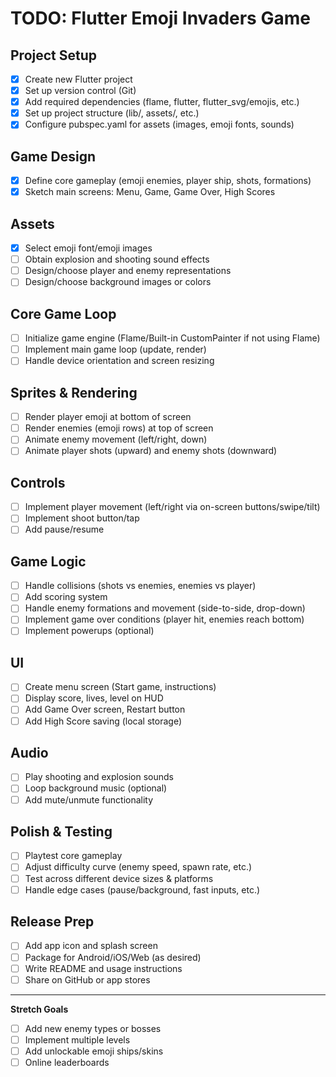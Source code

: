# TODO: Flutter Emoji Invaders Game

## Project Setup
- [x] Create new Flutter project
- [x] Set up version control (Git)
- [x] Add required dependencies (flame, flutter, flutter_svg/emojis, etc.)
- [x] Set up project structure (lib/, assets/, etc.)
- [x] Configure pubspec.yaml for assets (images, emoji fonts, sounds)

## Game Design
- [x] Define core gameplay (emoji enemies, player ship, shots, formations)
- [x] Sketch main screens: Menu, Game, Game Over, High Scores

## Assets
- [x] Select emoji font/emoji images
- [ ] Obtain explosion and shooting sound effects
- [ ] Design/choose player and enemy representations
- [ ] Design/choose background images or colors

## Core Game Loop
- [ ] Initialize game engine (Flame/Built-in CustomPainter if not using Flame)
- [ ] Implement main game loop (update, render)
- [ ] Handle device orientation and screen resizing

## Sprites & Rendering
- [ ] Render player emoji at bottom of screen
- [ ] Render enemies (emoji rows) at top of screen
- [ ] Animate enemy movement (left/right, down)
- [ ] Animate player shots (upward) and enemy shots (downward)

## Controls
- [ ] Implement player movement (left/right via on-screen buttons/swipe/tilt)
- [ ] Implement shoot button/tap
- [ ] Add pause/resume

## Game Logic
- [ ] Handle collisions (shots vs enemies, enemies vs player)
- [ ] Add scoring system
- [ ] Handle enemy formations and movement (side-to-side, drop-down)
- [ ] Implement game over conditions (player hit, enemies reach bottom)
- [ ] Implement powerups (optional)

## UI
- [ ] Create menu screen (Start game, instructions)
- [ ] Display score, lives, level on HUD
- [ ] Add Game Over screen, Restart button
- [ ] Add High Score saving (local storage)

## Audio
- [ ] Play shooting and explosion sounds
- [ ] Loop background music (optional)
- [ ] Add mute/unmute functionality

## Polish & Testing
- [ ] Playtest core gameplay
- [ ] Adjust difficulty curve (enemy speed, spawn rate, etc.)
- [ ] Test across different device sizes & platforms
- [ ] Handle edge cases (pause/background, fast inputs, etc.)

## Release Prep
- [ ] Add app icon and splash screen
- [ ] Package for Android/iOS/Web (as desired)
- [ ] Write README and usage instructions
- [ ] Share on GitHub or app stores

---

**Stretch Goals**
- [ ] Add new enemy types or bosses
- [ ] Implement multiple levels
- [ ] Add unlockable emoji ships/skins
- [ ] Online leaderboards
